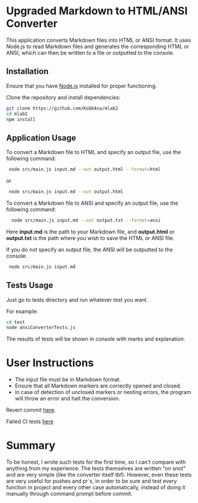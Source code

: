 # Upgraded Markdown to HTML/ANSI Converter

This application converts Markdown files into HTML or ANSI format. It uses Node.js to read Markdown files and generates
the corresponding HTML or ANSI, which can then be written to a file or outputted to the console.

## Installation

Ensure that you have [Node.js](https://nodejs.org/) installed for proper functioning.

Clone the repository and install dependencies:
```bash
git clone https://github.com/KobbAsa/mlab2
cd mlab2
npm install
```

## Application Usage
To convert a Markdown file to HTML and specify an output file, use the following command:

```bash
 node src/main.js input.md --out output.html --format=html
```

or

```bash
 node src/main.js input.md --out output.html
```

To convert a Markdown file to ANSI and specify an output file, use the following command:

```bash
  node src/main.js input.md --out output.txt --format=ansi
```

Here **input.md** is the path to your Markdown file, and **output.html** or **output.txt** is the path where you wish to save the HTML or ANSI file.

If you do not specify an output file, the ANSI will be outputted to the console.

```bash
 node src/main.js input.md
```

## Tests Usage

Just go to tests directory and run whatever test you want.

For example:
```bash
cd test
node ansiConverterTests.js    
```

The results of tests will be shown in console with marks and explanation.

# User Instructions
* The input file must be in Markdown format.
* Ensure that all Markdown markers are correctly opened and closed.
* In case of detection of unclosed markers or nesting errors, the program will throw an error and halt the conversion.

Revert commit [here](https://github.com/KobbAsa/mlab2/commit/37b72be212b1b0338ff04cca2f26695eefe3fd0d).

Failed CI tests [here](https://github.com/KobbAsa/mlab2/commit/f1d45f9186a5b958a6756159bec60a289f5edbcb)

# Summary
To be honest, I wrote such tests for the first time, so I can't compare with anything from my experience.
The tests themselves are written "on snot" and are very simple (like the converter itself tbf).
However, even these tests are very useful for pushes and pr`s, in order to be sure and test every function in project and 
every other case automatically, instead of doing it manually through command prompt before commit.
